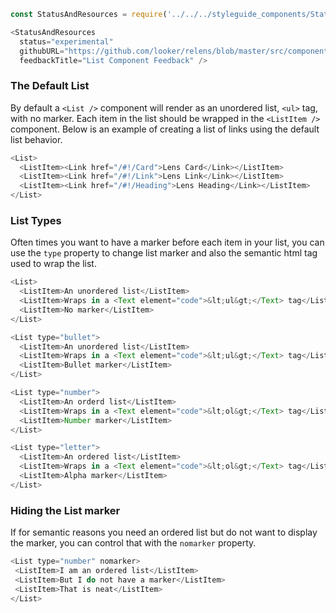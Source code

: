 ```js noeditor
const StatusAndResources = require('../../../styleguide_components/StatusAndResources').StatusAndResources;

<StatusAndResources
  status="experimental"
  githubURL="https://github.com/looker/relens/blob/master/src/components/List/List.tsx"
  feedbackTitle="List Component Feedback" />
```


### The Default List

By default a `<List />` component will render as an unordered list, `<ul>` tag, with no marker. Each item in the list should be wrapped in the `<ListItem />` component. Below is an example of creating a list of links using the default list behavior.
```js
<List>
  <ListItem><Link href="/#!/Card">Lens Card</Link></ListItem>
  <ListItem><Link href="/#!/Link">Lens Link</Link></ListItem>
  <ListItem><Link href="/#!/Heading">Lens Heading</Link></ListItem>
</List>
```

### List Types

Often times you want to have a marker before each item in your list, you can use the `type` property to change list marker and also the semantic html tag used to wrap the list.

```js
<List>
  <ListItem>An unordered list</ListItem>
  <ListItem>Wraps in a <Text element="code">&lt;ul&gt;</Text> tag</ListItem>
  <ListItem>No marker</ListItem>
</List>

<List type="bullet">
  <ListItem>An unordered list</ListItem>
  <ListItem>Wraps in a <Text element="code">&lt;ul&gt;</Text> tag</ListItem>
  <ListItem>Bullet marker</ListItem>
</List>

<List type="number">
  <ListItem>An orderd list</ListItem>
  <ListItem>Wraps in a <Text element="code">&lt;ol&gt;</Text> tag</ListItem>
  <ListItem>Number marker</ListItem>
</List>

<List type="letter">
  <ListItem>An ordered list</ListItem>
  <ListItem>Wraps in a <Text element="code">&lt;ol&gt;</Text> tag</ListItem>
  <ListItem>Alpha marker</ListItem>
</List>
```

### Hiding the List marker

If for semantic reasons you need an ordered list but do not want to display the marker, you can control that with the `nomarker` property.

```js
<List type="number" nomarker>
 <ListItem>I am an ordered list</ListItem>
 <ListItem>But I do not have a marker</ListItem>
 <ListItem>That is neat</ListItem>
</List>
```
